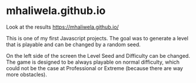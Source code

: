 # mhaliwela.github.io

Look at the results
https://mhaliwela.github.io/

This is one of my first Javascript projects. The goal was to generate a level that is playable and can be changed by a random seed.

On the left side of the screen the Level Seed and Difficulty can be changed. The game is designed to be always playable on normal difficulty, which could not be the case at Professional or Extreme (because there are way more obstacles).
